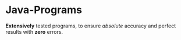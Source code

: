 # Java-Programs
**Extensively** tested programs, to ensure _absolute_ accuracy and perfect results with **zero** errors.
